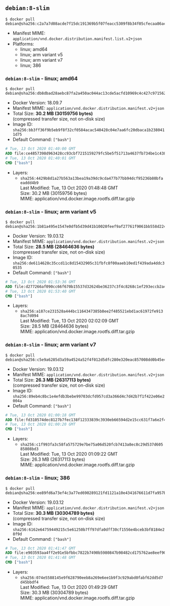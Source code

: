 ## `debian:8-slim`

```console
$ docker pull debian@sha256:c2a7a7d08acde7f15dc191369b5f07feacc5309f8b34f05cfecaa86acba7b58a
```

-	Manifest MIME: `application/vnd.docker.distribution.manifest.list.v2+json`
-	Platforms:
	-	linux; amd64
	-	linux; arm variant v5
	-	linux; arm variant v7
	-	linux; 386

### `debian:8-slim` - linux; amd64

```console
$ docker pull debian@sha256:db8dbad28aebc87fa2a450ac044ac13cde5acfd10969c4c427c9715626ed5454
```

-	Docker Version: 18.09.7
-	Manifest MIME: `application/vnd.docker.distribution.manifest.v2+json`
-	Total Size: **30.2 MB (30159756 bytes)**  
	(compressed transfer size, not on-disk size)
-	Image ID: `sha256:bb3ff36f9b5eb9f8f32cf0584acac540428c04e7aa6fc20dbaca1b2380411d75`
-	Default Command: `["bash"]`

```dockerfile
# Tue, 13 Oct 2020 01:40:00 GMT
ADD file:ce4857398d963428cc93cbf7215159279fc5be5f51713a4637fb734be1c438b4 in / 
# Tue, 13 Oct 2020 01:40:01 GMT
CMD ["bash"]
```

-	Layers:
	-	`sha256:4429b8d1a27b563a13bea19a39dc9cda477b77bb94dcf95236b80bfaeaddd4b9`  
		Last Modified: Tue, 13 Oct 2020 01:48:48 GMT  
		Size: 30.2 MB (30159756 bytes)  
		MIME: application/vnd.docker.image.rootfs.diff.tar.gzip

### `debian:8-slim` - linux; arm variant v5

```console
$ docker pull debian@sha256:1b81a495e1547e0dfb5d39d41b10020feef9af27761f9061bb558d224fb4434f
```

-	Docker Version: 19.03.12
-	Manifest MIME: `application/vnd.docker.distribution.manifest.v2+json`
-	Total Size: **28.5 MB (28464636 bytes)**  
	(compressed transfer size, not on-disk size)
-	Image ID: `sha256:de6114628c35ccd11c8d15432905c31fbfc8f00aaeb10ed1f439ada4ddc30535`
-	Default Command: `["bash"]`

```dockerfile
# Tue, 13 Oct 2020 01:53:36 GMT
ADD file:d277266af090cc66f670b15537d32624be36237c3f4c8268c1ef293eccb2a49c in / 
# Tue, 13 Oct 2020 01:53:40 GMT
CMD ["bash"]
```

-	Layers:
	-	`sha256:a187ce231528a444bc1164347385b8ee2f485521ebd1ac61972fe9138ac7d094`  
		Last Modified: Tue, 13 Oct 2020 02:02:09 GMT  
		Size: 28.5 MB (28464636 bytes)  
		MIME: application/vnd.docker.image.rootfs.diff.tar.gzip

### `debian:8-slim` - linux; arm variant v7

```console
$ docker pull debian@sha256:c5e9a6285d3a59a4524a52f4f012d5dfc280e320eac857008dd0b45e4d515bf4
```

-	Docker Version: 19.03.12
-	Manifest MIME: `application/vnd.docker.distribution.manifest.v2+json`
-	Total Size: **26.3 MB (26317113 bytes)**  
	(compressed transfer size, not on-disk size)
-	Image ID: `sha256:89eb4c8bc1e4efdb3bebe99703dcfd957cd3a366d4c7d42b7f1f422e06e2004a`
-	Default Command: `["bash"]`

```dockerfile
# Tue, 13 Oct 2020 01:00:18 GMT
ADD file:fd310574dec8127b7fec138f12333839c3930eb66594d2e15cc631f7a6e2f4d0 in / 
# Tue, 13 Oct 2020 01:00:20 GMT
CMD ["bash"]
```

-	Layers:
	-	`sha256:c1f993fa3c58fa575729e7be75a06d520fcb7413a8ec8c29d537d60585808bd3`  
		Last Modified: Tue, 13 Oct 2020 01:09:22 GMT  
		Size: 26.3 MB (26317113 bytes)  
		MIME: application/vnd.docker.image.rootfs.diff.tar.gzip

### `debian:8-slim` - linux; 386

```console
$ docker pull debian@sha256:ee89fd6a73ef4c3a77ed690289121fd1121a10e4341676611d7fa957b4b81fa2
```

-	Docker Version: 19.03.12
-	Manifest MIME: `application/vnd.docker.distribution.manifest.v2+json`
-	Total Size: **30.3 MB (30304789 bytes)**  
	(compressed transfer size, not on-disk size)
-	Image ID: `sha256:6162e64759449215c5e61250b7ff97dfa0dff30cf1556e4bceb3bf8184e28f9d`
-	Default Command: `["bash"]`

```dockerfile
# Tue, 13 Oct 2020 01:41:47 GMT
ADD file:e903593aa4ff2e91e5bfbbc7822b7490b5980847b98482cd175762ae8eef9082 in / 
# Tue, 13 Oct 2020 01:41:48 GMT
CMD ["bash"]
```

-	Layers:
	-	`sha256:074e5588145e9f628790eeb8a269e6ee1b9f3c929abd0fabf62dd5d7d45bbdf4`  
		Last Modified: Tue, 13 Oct 2020 01:49:29 GMT  
		Size: 30.3 MB (30304789 bytes)  
		MIME: application/vnd.docker.image.rootfs.diff.tar.gzip
